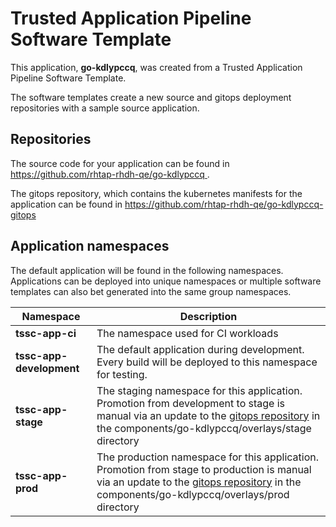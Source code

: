 # Trusted Application Pipeline Software Template

This application, **go-kdlypccq**, was created from a Trusted Application Pipeline Software Template.

The software templates create a new source and gitops deployment repositories with a sample source application. 

## Repositories

The source code for your application can be found in [https://github.com/rhtap-rhdh-qe/go-kdlypccq ](https://github.com/rhtap-rhdh-qe/go-kdlypccq ).
 
The gitops repository, which contains the kubernetes manifests for the application can be found in 
[https://github.com/rhtap-rhdh-qe/go-kdlypccq-gitops ](https://github.com/rhtap-rhdh-qe/go-kdlypccq-gitops ) 

## Application namespaces 

The default application will be found in the following namespaces. Applications can be deployed into unique namespaces or multiple software templates can also bet generated into the same group namespaces.  

|  Namespace   |  Description   |  
| -------- | -------- |
| **tssc-app-ci** | The namespace used for CI workloads |
| **tssc-app-development** | The default application during development. Every build will be deployed to this namespace for testing. |
| **tssc-app-stage** | The staging namespace for this application. Promotion from development to stage is manual via an update to the [gitops repository](https://github.com/rhtap-rhdh-qe/go-kdlypccq-gitops ) in the components/go-kdlypccq/overlays/stage directory |
| **tssc-app-prod** | The production namespace for this application. Promotion from stage to production is manual via an update to the [gitops repository](https://github.com/rhtap-rhdh-qe/go-kdlypccq-gitops ) in the components/go-kdlypccq/overlays/prod directory |
